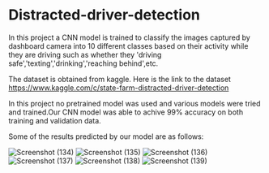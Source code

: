 # Distracted-driver-detection

In this project a CNN model is trained to classify the images captured by dashboard camera into 10 different classes based on their activity while they are driving such as whether they 'driving safe','texting','drinking','reaching behind',etc.

The dataset is obtained from kaggle. Here is the link to the dataset https://www.kaggle.com/c/state-farm-distracted-driver-detection

In this project no pretrained model was used and various models were tried and trained.Our CNN model was able to achive 99% accuracy on both training and validation data.

Some of the results predicted by our model are as follows:

![Screenshot (134)](https://user-images.githubusercontent.com/62187533/121786057-3147d680-cbdb-11eb-907e-ce2b94a22ed0.png)
![Screenshot (135)](https://user-images.githubusercontent.com/62187533/121786058-32790380-cbdb-11eb-8465-19a62dff45cd.png)
![Screenshot (136)](https://user-images.githubusercontent.com/62187533/121786059-33119a00-cbdb-11eb-803f-62ad06bcc661.png)
![Screenshot (137)](https://user-images.githubusercontent.com/62187533/121786060-33119a00-cbdb-11eb-89ca-52c92a2b039f.png)
![Screenshot (138)](https://user-images.githubusercontent.com/62187533/121786061-33aa3080-cbdb-11eb-9bf2-94c47bc04128.png)
![Screenshot (139)](https://user-images.githubusercontent.com/62187533/121786063-3442c700-cbdb-11eb-83ee-ac4344faf3cc.png)

